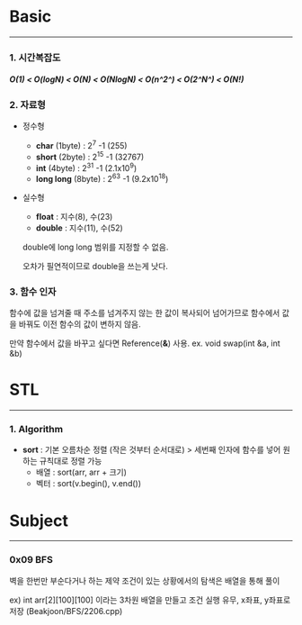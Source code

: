 # Basic
----
### 1. 시간복잡도
#####  O(1) < O(logN) < O(N) < O(NlogN) < O(n^2^) < O(2^N^) < O(N!)

### 2. 자료형
* 정수형
  * **char**        (1byte) : 2<sup>7</sup> -1  (255)
  * **short**       (2byte) : 2<sup>15</sup> -1 (32767)
  * **int**         (4byte) : 2<sup>31</sup> -1 (2.1x10<sup>9</sup>)
  * **long long**   (8byte) : 2<sup>63</sup> -1 (9.2x10<sup>18</sup>)

* 실수형
  * **float**  : 지수(8), 수(23)
  * **double** : 지수(11), 수(52)
 
  double에 long long 범위를 지정할 수 없음.
 
  오차가 필연적이므로 double을 쓰는게 낫다.

### 3. 함수 인자
함수에 값을 넘겨줄 때 주소를 넘겨주지 않는 한 값이 복사되어 넘어가므로 함수에서 값을 바꿔도 이전 함수의 값이 변하지 않음.

만약 함수에서 값을 바꾸고 싶다면 Reference(**&**) 사용.
 ex. void swap(int &a, int &b)

# STL
----
### 1. Algorithm
  * **sort** : 기본 오름차순 정렬 (작은 것부터 순서대로) > 세번째 인자에 함수를 넣어 원하는 규칙대로 정렬 가능
    * 배열 : sort(arr, arr + 크기)
    * 벡터 : sort(v.begin(), v.end())


# Subject
----
### 0x09 BFS
벽을 한번만 부순다거나 하는 제약 조건이 있는 상황에서의 탐색은 배열을 통해 풀이

ex) int arr[2][100][100] 이라는 3차원 배열을 만들고 조건 실행 유무, x좌표, y좌표로 저장 (Beakjoon/BFS/2206.cpp)
